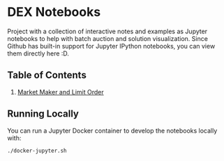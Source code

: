 # DEX Notebooks

Project with a collection of interactive notes and examples as Jupyter
notebooks to help with batch auction and solution visualization. Since Github
has built-in support for Jupyter IPython notebooks, you can view them directly
here :D.

## Table of Contents

1. [Market Maker and Limit Order](work/limit-order.ipynb)

## Running Locally

You can run a Jupyter Docker container to develop the notebooks locally with:
```
./docker-jupyter.sh
```
